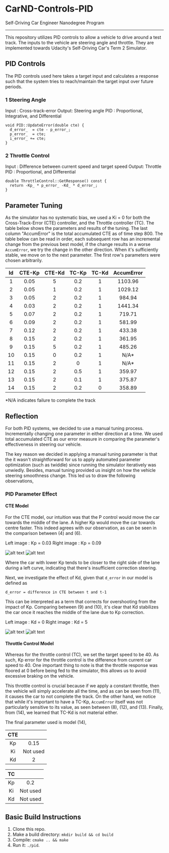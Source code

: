 # CarND-Controls-PID
Self-Driving Car Engineer Nanodegree Program

---

This repository utilizes PID controls to allow a vehicle to drive around a test track. The inputs to the vehicle are steering angle and throttle. They are implemented towards Udacity's Self-Driving Car's Term 2 Simulator.

[//]: # (Image References)

[image1]: ./images/params_4.gif "Kp_3e-2"
[image2]: ./images/params_6.gif "Kp_9e-2"
[image3]: ./images/params_10.gif "Kd_0"
[image4]: ./images/params_9.gif "Kd_5"

## PID Controls

The PID controls used here takes a target input and calculates a response such that the system tries to reach/maintain the target input over future periods.

### 1 Steering Angle

Input : Cross-track-error
Output: Steering angle
PID   : Proportional, Integrative, and Differential

```
void PID::UpdateError(double cte) {
  d_error_  = cte - p_error_;
  p_error_  = cte;
  i_error_ += cte;
}
```


### 2 Throttle Control

Input : Difference between current speed and target speed
Output: Throttle
PID   : Proportional, and Differential

```
double ThrottleControl::GetResponse() const {
  return -Kp_ * p_error_ -Kd_ * d_error_;
}
```

## Parameter Tuning

As the simulator has no systematic bias, we used a Ki = 0 for both the Cross-Track-Error (CTE) controller, and the Throttle controller (TC). The table below shows the parameters and results of the tuning. The last column "AccumError" is the total accumulated CTE as of time step 800. The table below can be read in order, each subsequent row has an incremental change from the previous best model, if the change results in a worse `AccumError`, we try the change in the other direction. When it's sufficiently stable, we move on to the next parameter. The first row's parameters were chosen arbitrarily.

| Id   |  CTE-Kp  | CTE-Kd | TC-Kp | TC-Kd  |  AccumError |
|:----:|:--------:|:------:|:-----:|:------:|:-----------:|
|  1   |  0.05    |    5   |  0.2  |   1    | 1103.96     |
|  2   |  0.05    |    1   |  0.2  |   1    | 1029.12     |
|  3   |  0.05    |    2   |  0.2  |   1    |  984.94     |
|  4   |  0.03    |    2   |  0.2  |   1    | 1441.34     |
|  5   |  0.07    |    2   |  0.2  |   1    |  719.71     |
|  6   |  0.09    |    2   |  0.2  |   1    |  581.99     |
|  7   |  0.12    |    2   |  0.2  |   1    |  433.38     |
|  8   |  0.15    |    2   |  0.2  |   1    |  361.95     |
|  9   |  0.15    |    5   |  0.2  |   1    |  485.26     |
| 10   |  0.15    |    0   |  0.2  |   1    |  N/A*       |
| 11   |  0.15    |    2   |  0    |   1    |  N/A*       |
| 12   |  0.15    |    2   |  0.5  |   1    |  359.97     |
| 13   |  0.15    |    2   |  0.1  |   1    |  375.87     |
| 14   |  0.15    |    2   |  0.2  |   0    |  358.89     |

*N/A indicates failure to complete the track


## Reflection

For both PID systems, we decided to use a manual tuning process. Incrementally changing one parameter in either direction at a time. We used total accumulated CTE as our error measure in comparing the parameter's effectiveness in steering our vehicle.

The key reason we decided in applying a manual tuning parameter is that the it wasn't straightforward for us to apply automated parameter optimization (such as twiddle) since running the simulator iteratively was unwiedly. Besides, manual tuning provided us insight on how the vehicle steering smoothness change. This led us to draw the following observations,

### PID Parameter Effect

#### CTE Model

For the CTE model, our intuition was that the P control would move the car towards the middle of the lane. A higher Kp would move the car towards centre faster. This indeed agrees with our observation, as can be seen in the comparison between (4) and (6).

Left image : Kp = 0.03
Right image : Kp = 0.09

![alt text][image1] ![alt text][image2]

Where the car with lower Kp tends to be closer to the right side of the lane during a left curve, indicating that there's insufficient correction steering.

Next, we investigate the effect of Kd, given that `d_error` in our model is defined as

```
d_error = difference in CTE between t and t-1
``` 
This can be interpreted as a term that corrects for overshooting from the impact of Kp. Comparing between (9) and (10), it's clear that Kd stabilizes the car once it reaches the middle of the lane due to Kp correction.

Left image : Kd = 0
Right image : Kd = 5

![alt text][image3] ![alt text][image4]

#### Throttle Control Model

Whereas for the throttle control (TC), we set the target speed to be 40. As such, Kp error for the throttle control is the difference from current car speed to 40. One important thing to note is that the throttle response was floored at 0 before being fed to the simulator, this allows us to avoid excessive braking on the vehicle.

This throttle control is crucial because if we apply a constant throttle, then the vehicle will simply accelerate all the time, and as can be seen from (11), it causes the car to not complete the track. On the other hand, we notice that while it's important to have a TC-Kp, `AccumError` itself was not particularly sensitive to its value, as seen between (8), (12), and (13). Finally, from (14), we learned that TC-Kd is not material either. 

The final parameter used is model (14),

| CTE  |          |
|:----:|:--------:|
| Kp   |    0.15  |
| Ki   | Not used |
| Kd   |    2     |

| TC   |          |
|:----:|:--------:|
|   Kp |    0.2   |
|   Ki | Not used |
|   Kd | Not used |


## Basic Build Instructions

1. Clone this repo.
2. Make a build directory: `mkdir build && cd build`
3. Compile: `cmake .. && make`
4. Run it: `./pid`. 

